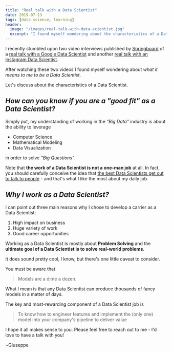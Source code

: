 ```yaml
---
title: "Real talk with a Data Scientist"
date: 2019-07-13
tags: [data science, learning]
header:
  image: "/images/real-talk-with-data-scientist.jpg"
  excerpt: "I found myself wondering about the characteristics of a Data Scientist, that's why I want to share my thoughts about what it means to be a Data Scientist and how a Data Scientist can deliver value"
---
```


I recently stumbled upon two video interviews published by [Springboard](https://www.springboard.com/) of a [real talk with a Google Data Scientist](https://www.youtube.com/watch?v=JbNegqgZKCw) and another [real talk with an Instagram Data Scientist](https://www.youtube.com/watch?v=dYZJxhYjBE8&list=).

After watching these two videos I found myself wondering about *what it means to me to be a Data Scientist*.

Let's discuss about the characteristics of a Data Scientist.

## *How can you know if you are a "good fit" as a Data Scientist?*

Simply put, my understanding of working in the *"Big Data"* industry is about the ability to leverage

+ Computer Science
+ Mathematical Modeling
+ Data Visualization

in order to solve *"Big Questions"*.

Note that **the work of a Data Scientist is not a one-man job** at all. In fact, you should carefully conceive the idea that [the best Data Scientists get out to talk to people](https://hbr.org/2017/01/the-best-data-scientists-get-out-and-talk-to-people) - and that's what I like the most about my daily job.

## *Why I work as a Data Scientist?*

I can point out three main reasons why I chose to develop a carrier as a Data Scientist:

1. High impact on business
2. Huge variety of work
3. Good career opportunities

Working as a Data Scientist is mostly about **Problem Solving** and the **ultimate goal of a Data Scientist is to solve real-world problems**.

It does sound pretty cool, I know, but there's one little caveat to consider.

You must be aware that

> Models are a dime a dozen.

What I mean is that any Data Scientist can produce thousands of fancy models in a matter of days.

The key and most-rewarding component of a Data Scientist job is

>To know how to engineer features and implement the (only one) model into your company's pipeline to deliver value

I hope it all makes sense to you. Please feel free to reach out to me - I'd love to have a talk with you!

~Giuseppe

